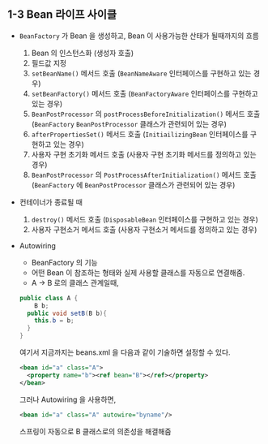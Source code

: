 ## 1-3 Bean 라이프 사이클

- `BeanFactory` 가 Bean 을 생성하고, Bean 이 사용가능한 산태가 될때까지의 흐름
    1. Bean 의 인스턴스화 (생성자 호출)
    2. 필드값 지정
    3. `setBeanName()` 메서드 호출 (`BeanNameAware` 인터페이스를 구현하고 있는 경우)
    4. `setBeanFactory()` 메서드 호출 (`BeanFactoryAware` 인터페이스를 구현하고 있는 경우)
    5. `BeanPostProcessor` 의 `postProcessBeforeInitialization()` 메서드 호출 (`BeanFactory` `BeanPostProcessor` 클래스가 관련되어 있는 경우)
    6. `afterPropertiesSet()` 메서드 호출 (`InitiailizingBean` 인터페이스를 구현하고 있는 경우)
    7. 사용자 구현 초기화 메서드 호출 (사용자 구현 초기화 메서드를 정의하고 있는 경우)
    8. `BeanPostProcessor` 의 `PostProcessAfterInitialization()` 메서드 호출 (`BeanFactory` 에 `BeanPostProcessor` 클래스가 관련되어 있는 경우)
    
- 컨테이너가 종료될 때
    1. `destroy()` 메서드 호출 (`DisposableBean` 인터페이스를 구현하고 있는 경우)
    2. 사용자 구현소거 메서드 호출 (사용자 구현소거 메서드를 정의하고 있는 경우)
    
- Autowiring
    - BeanFactory 의 기능
    - 어떤 Bean 이 참조하는 형태와 실제 사용할 클래스를 자동으로 연결해줌.
    - A -> B 로의 클래스 관계일때,
    ```java
    public class A {
	    B b;
      public void setB(B b){
  	    this.b = b;
      }
    }
    ```
    여기서 지금까지는 beans.xml 을 다음과 같이 기술하면 설정할 수 있다.
    ```xml
    <bean id="a" class="A">
      <property name="b"><ref bean="B"></ref></property>
    </bean>
    ```
    그러나 Autowiring 을 사용하면,
    ```xml
    <bean id="a" class="A" autowire="byname"/>
    ```
    스프링이 자동으로 B 클래스로의 의존성을 해결해줌 